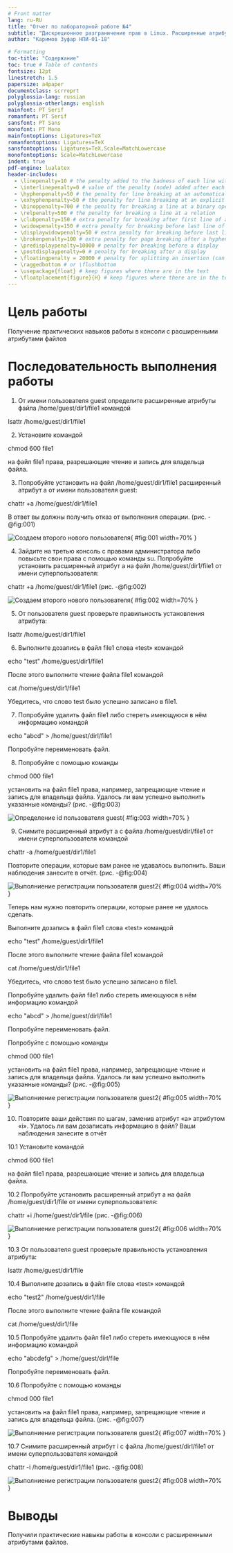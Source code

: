 ```yaml
---
# Front matter
lang: ru-RU
title: "Отчет по лабораторной работе №4"
subtitle: "Дискреционное разграничение прав в Linux. Расширенные атрибуты"
author: "Каримов Зуфар НПИ-01-18"

# Formatting
toc-title: "Содержание"
toc: true # Table of contents
fontsize: 12pt
linestretch: 1.5
papersize: a4paper
documentclass: scrreprt
polyglossia-lang: russian
polyglossia-otherlangs: english
mainfont: PT Serif
romanfont: PT Serif
sansfont: PT Sans
monofont: PT Mono
mainfontoptions: Ligatures=TeX
romanfontoptions: Ligatures=TeX
sansfontoptions: Ligatures=TeX,Scale=MatchLowercase
monofontoptions: Scale=MatchLowercase
indent: true
pdf-engine: lualatex
header-includes:
  - \linepenalty=10 # the penalty added to the badness of each line within a paragraph (no associated penalty node) Increasing the value makes tex try to have fewer lines in the paragraph.
  - \interlinepenalty=0 # value of the penalty (node) added after each line of a paragraph.
  - \hyphenpenalty=50 # the penalty for line breaking at an automatically inserted hyphen
  - \exhyphenpenalty=50 # the penalty for line breaking at an explicit hyphen
  - \binoppenalty=700 # the penalty for breaking a line at a binary operator
  - \relpenalty=500 # the penalty for breaking a line at a relation
  - \clubpenalty=150 # extra penalty for breaking after first line of a paragraph
  - \widowpenalty=150 # extra penalty for breaking before last line of a paragraph
  - \displaywidowpenalty=50 # extra penalty for breaking before last line before a display math
  - \brokenpenalty=100 # extra penalty for page breaking after a hyphenated line
  - \predisplaypenalty=10000 # penalty for breaking before a display
  - \postdisplaypenalty=0 # penalty for breaking after a display
  - \floatingpenalty = 20000 # penalty for splitting an insertion (can only be split footnote in standard LaTeX)
  - \raggedbottom # or \flushbottom
  - \usepackage{float} # keep figures where there are in the text
  - \floatplacement{figure}{H} # keep figures where there are in the text
---
```


# Цель работы

Получение практических навыков работы в консоли с расширенными атрибутами файлов


# Последовательность выполнения работы


1. От имени пользователя guest определите расширенные атрибуты файла /home/guest/dir1/file1 командой

lsattr /home/guest/dir1/file1

2. Установите командой

chmod 600 file1

на файл file1 права, разрешающие чтение и запись для владельца файла.


3. Попробуйте установить на файл /home/guest/dir1/file1 расширенный атрибут a от имени пользователя guest:

chattr +a /home/guest/dir1/file1

В ответ вы должны получить отказ от выполнения операции. (рис. -@fig:001)

![Создаем второго нового пользователя](https://github.com/zikarimov/os-intro/blob/master/lab04/image/Screenshot_2.png?raw=true){ #fig:001 width=70% }

4. Зайдите на третью консоль с правами администратора либо повысьте свои права с помощью команды su. Попробуйте установить расширенный атрибут a на файл /home/guest/dir1/file1 от имени суперпользователя:

chattr +a /home/guest/dir1/file1 (рис. -@fig:002)

![Создаем второго нового пользователя](https://github.com/zikarimov/os-intro/blob/master/lab04/image/Screenshot_1.png?raw=true){ #fig:002 width=70% }

5. От пользователя guest проверьте правильность установления атрибута:

lsattr /home/guest/dir1/file1

6. Выполните дозапись в файл file1 слова «test» командой

echo "test" /home/guest/dir1/file1

После этого выполните чтение файла file1 командой

cat /home/guest/dir1/file1

Убедитесь, что слово test было успешно записано в file1.

7. Попробуйте удалить файл file1 либо стереть имеющуюся в нём информацию командой

echo "abcd" > /home/guest/dirl/file1

Попробуйте переименовать файл.

8. Попробуйте с помощью команды

chmod 000 file1

установить на файл file1 права, например, запрещающие чтение и запись для владельца файла. Удалось ли вам успешно выполнить указанные команды? (рис. -@fig:003)

![Определение id пользователя guest](https://github.com/zikarimov/os-intro/blob/master/lab04/image/Screenshot_2.png?raw=true){ #fig:003 width=70% }


9. Снимите расширенный атрибут a с файла /home/guest/dirl/file1 от
имени суперпользователя командой

chattr -a /home/guest/dir1/file1

Повторите операции, которые вам ранее не удавалось выполнить. Ваши
наблюдения занесите в отчёт. (рис. -@fig:004)

![Выполниение регистрации пользователя guest2](https://github.com/zikarimov/os-intro/blob/master/lab04/image/Screenshot_3.png?raw=true){ #fig:004 width=70% }

Теперь нам нужно повторить операции, которые ранее не удалось сделать.

Выполните дозапись в файл file1 слова «test» командой

echo "test" /home/guest/dir1/file1

После этого выполните чтение файла file1 командой

cat /home/guest/dir1/file1

Убедитесь, что слово test было успешно записано в file1.

Попробуйте удалить файл file1 либо стереть имеющуюся в нём информацию командой

echo "abcd" > /home/guest/dirl/file1

Попробуйте переименовать файл.

Попробуйте с помощью команды

chmod 000 file1

установить на файл file1 права, например, запрещающие чтение и запись для владельца файла. Удалось ли вам успешно выполнить указанные команды? (рис. -@fig:005)

![Выполниение регистрации пользователя guest2](https://github.com/zikarimov/os-intro/blob/master/lab04/image/Screenshot_4.png?raw=true){ #fig:005 width=70% }

10. Повторите ваши действия по шагам, заменив атрибут «a» атрибутом «i».
Удалось ли вам дозаписать информацию в файл? Ваши наблюдения занесите в отчёт

10.1 Установите командой

chmod 600 file1

на файл file1 права, разрешающие чтение и запись для владельца файла.

10.2 Попробуйте установить расширенный атрибут a на файл /home/guest/dir1/file от имени суперпользователя:

chattr +i /home/guest/dir1/file (рис. -@fig:006)

![Выполниение регистрации пользователя guest2](https://github.com/zikarimov/os-intro/blob/master/lab04/image/Screenshot_5.png?raw=true){ #fig:006 width=70% }

10.3 От пользователя guest проверьте правильность установления атрибута:

lsattr /home/guest/dir1/file

10.4 Выполните дозапись в файл file слова «test» командой

echo "test2" /home/guest/dir1/file

После этого выполните чтение файла file командой

cat /home/guest/dir1/file

10.5 Попробуйте удалить файл file1 либо стереть имеющуюся в нём информацию командой

echo "abcdefg" > /home/guest/dirl/file

Попробуйте переименовать файл.

10.6 Попробуйте с помощью команды

chmod 000 file1

установить на файл file1 права, например, запрещающие чтение и запись для владельца файла. (рис. -@fig:007)

![Выполниение регистрации пользователя guest2](https://github.com/zikarimov/os-intro/blob/master/lab04/image/Screenshot_7.png?raw=true){ #fig:007 width=70% }

10.7 Снимите расширенный атрибут i с файла /home/guest/dirl/file1 от
имени суперпользователя командой

chattr -i /home/guest/dir1/file1 (рис. -@fig:008)

![Выполниение регистрации пользователя guest2](https://github.com/zikarimov/os-intro/blob/master/lab04/image/Screenshot_6.png?raw=true){ #fig:008 width=70% }

# Выводы

Получили практические навыкы работы в консоли с расширенными
атрибутами файлов.
